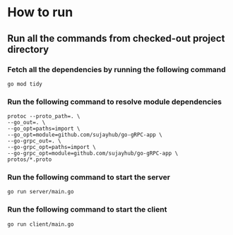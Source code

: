 # How to run

## Run all the commands from checked-out project directory

### Fetch all the dependencies by running the following command

```shell
go mod tidy
```

### Run the following command to resolve module dependencies

```shell
protoc --proto_path=. \
--go_out=. \
--go_opt=paths=import \
--go_opt=module=github.com/sujayhub/go-gRPC-app \
--go-grpc_out=. \
--go-grpc_opt=paths=import \
--go-grpc_opt=module=github.com/sujayhub/go-gRPC-app \
protos/*.proto
```

### Run the following command to start the server

```shell
go run server/main.go
```

### Run the following command to start the client

```shell
go run client/main.go
```
